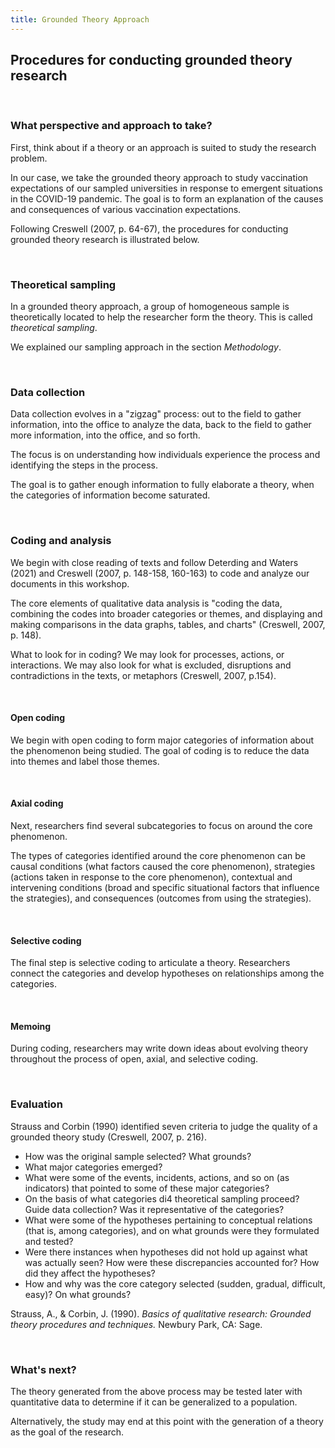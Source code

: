 ```yaml
---
title: Grounded Theory Approach
---
```


## Procedures for conducting grounded theory research

<br>

### What perspective and approach to take?

First, think about if a theory or an approach is suited to study the research problem. 

In our case, we take the grounded theory approach to study vaccination expectations of our sampled universities in response to emergent situations in the COVID-19 pandemic. The goal is to form an explanation of the causes and consequences of various vaccination expectations.

Following Creswell (2007, p. 64-67), the procedures for conducting grounded theory research is illustrated below.

<br>

### Theoretical sampling
In a grounded theory approach, a group of homogeneous sample is theoretically located to help the researcher form the theory. This is called *theoretical sampling*. 

We explained our sampling approach in the section *Methodology*. 

<br>

### Data collection

Data collection evolves in a "zigzag" process: out to the field to gather information, into the office to analyze the data, back to the field to gather more information, into the office, and so forth. 

The focus is on understanding how individuals experience the process and identifying the steps in the process.

The goal is to gather enough information to fully elaborate a theory, when the categories of information become saturated.

<br>

### Coding and analysis

We begin with close reading of texts and follow Deterding and Waters (2021) and Creswell (2007, p. 148-158, 160-163) to code and analyze our documents in this workshop.

The core elements of qualitative data analysis is "coding the data, combining the codes into broader categories or themes, and displaying and making comparisons in the data graphs, tables, and charts" (Creswell, 2007, p. 148).

What to look for in coding? We may look for processes, actions, or interactions. We may also look for what is excluded, disruptions and contradictions in the texts, or metaphors (Creswell, 2007, p.154).

<br>

#### Open coding

We begin with open coding to form major categories of information about the phenomenon being studied. The goal of coding is to reduce the data into themes and label those themes.

<br>

#### Axial coding

Next, researchers find several subcategories to focus on around the core phenomenon.

The types of categories identified around the core phenomenon can be causal conditions (what factors caused the core phenomenon), strategies (actions taken in response to the core phenomenon), contextual and intervening conditions (broad and specific situational factors that influence the strategies), and consequences (outcomes from using the strategies).

<br>

#### Selective coding

The final step is selective coding to articulate a theory. Researchers connect the categories and develop hypotheses on relationships among the categories.

<br>

#### Memoing

During coding, researchers may write down ideas about evolving theory throughout the process of open, axial, and selective coding.

<br>

### Evaluation

Strauss and Corbin (1990) identified seven criteria to judge the quality of a grounded theory study (Creswell, 2007, p. 216). 

* How was the original sample selected? What grounds?
* What major categories emerged?
* What were some of the events, incidents, actions, and so on (as indicators) that pointed to some of these major categories?
* On the basis of what categories di4 theoretical sampling proceed? Guide data collection? Was it representative of the categories?
* What were some of the hypotheses pertaining to conceptual relations (that is, among categories), and on what grounds were they formulated and tested?
* Were there instances when hypotheses did not hold up against what was actually seen? How were these discrepancies accounted for? How did they affect the hypotheses?
* How and why was the core category selected (sudden, gradual, difficult, easy)? On what grounds? 

Strauss, A., & Corbin, J. (1990). *Basics of qualitative research: Grounded theory procedures and techniques.* Newbury Park, CA: Sage.

<br>

### What's next?
The theory generated from the above process may be tested later with quantitative data to determine if it can be generalized to a population. 

Alternatively, the study may end at this point with the generation of a theory as the goal of the research.
